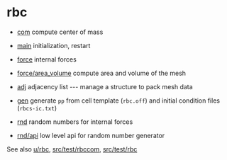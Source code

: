 # rbc

* [com](com) compute center of mass
* [main](main) initialization, restart

* [force](force) internal forces
* [force/area_volume](force/area_volume) compute area and volume of
  the mesh

* [adj](adj) adjacency list --- manage a structure to pack mesh data
* [gen](gen) generate `pp` from cell template (`rbc.off`) and initial
  condition files (`rbcs-ic.txt`)

* [rnd](rnd)         random numbers for internal forces
* [rnd/api](rnd/api) low level api for random number generator

See also [u/rbc](u/rbc), [src/test/rbccom](src/test/rbccom),
[src/test/rbc](src/test/rbc)
